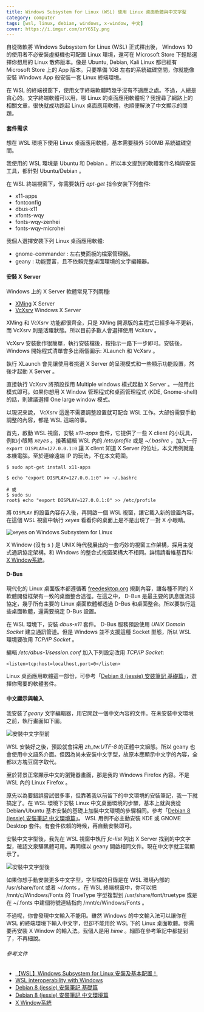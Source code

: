 ```yaml
---
title: Windows Subsystem for Linux (WSL) 使用 Linux 桌面軟體與中文字型
category: computer
tags: [wsl, linux, debian, windows, x-window, 中文]
cover: https://i.imgur.com/xrY65Iy.png
---
```


自從微軟將 Windows Subsystem for Linux (WSL) 正式釋出後， Windows 10 的使用者不必安裝虛擬機也可配置 Linux 環境，還可在 Microsoft Store 下輕鬆選擇你想用的 Linux 散佈版本。像是 Ubuntu, Debian, Kali Linux 都已經有 Microsoft Store 上的 App 版本。只要準備 1GB 左右的系統磁碟空間，你就能像安裝 Windows App 般安裝一套 Linux 終端環境。

在 WSL 的終端視窗下，使用文字終端軟體時幾乎沒有不適應之處。不過，人總是貪心的。文字終端軟體可以用，哪 Linux 的桌面應用軟體呢？我搜尋了網路上的相關文章，很快就成功跑起 Linux 桌面應用軟體，也順便解決了中文顯示的問題。

<!--more-->

#### 套件需求

想在 WSL 環境下使用 Linux 桌面應用軟體，基本需要額外 500MB 系統磁碟空間。 

我使用的 WSL 環境是 Ubuntu 和 Debian 。所以本文提到的軟體套件名稱與安裝工具，都針對 Ubuntu/Debian 。

在 WSL 終端視窗下，你需要執行 *apt-get* 指令安裝下列套件:

* x11-apps
* fontconfig
* dbus-x11
* xfonts-wqy 
* fonts-wqy-zenhei 
* fonts-wqy-microhei 

我個人選擇安裝下列 Linux 桌面應用軟體:

* gnome-commander : 左右雙面板的檔案管理器。
* geany : 功能豐富，且不依賴完整桌面環境的文字編輯器。

#### 安裝 X Server

Windows 上的 X Server 軟體常見下列兩種:

* [XMing](https://sourceforge.net/projects/xming/) X Server
* [VcXsrv](https://sourceforge.net/projects/vcxsrv/) Windows X Server

XMing 和 VcXsrv 功能都很齊全，只是 XMing 開源版的主程式已經多年不更新，而 VcXsrv 則是活躍狀態。所以目前多數人會選擇使用 VcXsrv 。

VcXsrv 安裝動作很簡單，執行安裝檔後，按指示一路下一步即可。安裝後， Windows 開始程式清單會多出兩個圖示: XLaunch 和 VcXsrv 。

執行 XLaunch 會先讓使用者挑選 X Server 的呈現模式和一些顯示功能設置，然後才起動 X Server 。

直接執行 VcXsrv 將預設採用 Multiple windows 模式起動 X Server 。一般用此模式即可。如果你想用 X Window 管理程式和桌面管理程式 (KDE, Gnome-shell) 的話，則建議選擇 One large window 模式。

以現況來說， VcXsrv 這邊不需要調整設置就可配合 WSL 工作。大部份需要手動調整的內容，都是 WSL 這端的事。

首先，啟動 WSL 視窗，安裝 *x11-apps* 套件，它提供了一些 X client 的小玩具，例如小眼睛 *xeyes* 。接著編輯 WSL 內的 */etc/profile* 或是 *~/.bashrc* ，加入一行 `export DISPLAY=127.0.0.1:0` 讓 X client 知道 X Server 的位址，本文用例就是本機電腦。至於連線遠端 IP 的玩法，不在本文範圍。

```term
$ sudo apt-get install x11-apps

$ echo "export DISPLAY=127.0.0.1:0" >> ~/.bashrc

# 或
$ sudo su
root$ echo "export DISPLAY=127.0.0.1:0" >> /etc/profile

```

將 `DISPLAY` 的設置內容存入後，再開啟一個 WSL 視窗，讓它載入新的設置內容。在這個 WSL 視窗中執行 *xeyes* 看看你的桌面上是不是出現了一對 X 小眼睛。

![xeyes on Windows Subsystem for Linux](https://i.imgur.com/3o8G19E.png)

<div class="note">
X Window (沒有 s ) 是 UNIX 時代發展出的一套巧妙的視窗工作架構，採用主從式通訊協定架構。和 Windows 的整合式視窗架構大不相同。詳情請看維基百科: <a href="https://zh.wikipedia.org/wiki/X_Window%E7%B3%BB%E7%B5%B1">X Window系統</a>。
</div>


#### D-Bus

現代化的 Linux 桌面版本都遵循著 [freedesktop.org](www.freedesktop.org) 規劃內容，讓各種不同的 X 軟體開發框架有一致的桌面整合途徑。在這之中， D-Bus 是最主要的訊息匯流排協定，幾乎所有主要的 Linux 桌面軟體都透過 D-Bus 和桌面整合。所以要執行這些桌面軟體，還需要搞定 D-Bus 設置。

在 WSL 環境下，安裝 *dbus-x11* 套件。 D-Bus 服務預設使用 *UNIX Domain Socket* 建立通訊管道。但是 Windows 並不支援這種 Socket 型態，所以 WSL 環境要改用 *TCP/IP Socket* 。

編輯 */etc/dbus-1/session.conf* 加入下列設定改用 *TCP/IP Socket*:

```
<listen>tcp:host=localhost,port=0</listen>
```

Linux 桌面應用軟體這一部份，可參考「[Debian 8 (jessie) 安裝筆記 基礎篇](http://rocksaying.tw/archives/31064659.html)」，選擇你需要的軟體套件。


#### 中文顯示與輸入

我安裝了*geany* 文字編輯器，用它開啟一個中文內容的文件。在未安裝中文環境之前，執行畫面如下圖。

![安裝中文字型前](https://i.imgur.com/vAwAR9E.png)

WSL 安裝好之後，預設就會採用 *zh_tw.UTF-8* 的正體中文組態。所以 geany 也會使用中文語系介面。但因為尚未安裝中文字型，故原本應顯示中文字的內容，全都以方塊豆腐字取代。

至於背景正常顯示中文的瀏覽器畫面，那是我的 Windows Firefox 內容。不是 WSL 內的 Linux Firefox 。

原先以為要錯誤嘗試很多事，但靠著我以前留下的中文環境的安裝筆記，我一下就搞定了。在 WSL 環境下安裝 Linux 中文桌面環境的步驟，基本上就與我從 Debian/Ubuntu 基本安裝的基礎上加裝中文環境的步驟相同。參考「[Debian 8 (jessie) 安裝筆記 中文環境篇](http://rocksaying.tw/archives/31556973.html)」。 WSL 用例不必主動安裝 KDE 或 GNOME Desktop 套件。有套件依賴的時候，再自動安裝即可。

安裝中文字型後，我先在 WSL 視窗中執行 *fc-list* 列出 X Server 找到的中文字型，確認文泉驛黑體可用。再同樣以 geany 開啟相同文件。現在中文字就正常顯示了。

![安裝中文字型後](https://i.imgur.com/xrY65Iy.png)

<div class="note">
如果你想手動安裝更多中文字型，字型檔的目錄是在 WSL 環境內部的 /usr/share/font 或者 ~/.fonts 。在 WSL 終端視窗中，你可以把 /mnt/c/Windows/Fonts 的 TrueType 字型複製到 /usr/share/font/truetype 或是在 ~/.fonts 中建個符號連結指向 /mnt/c/Windows/Fonts 。
</div>

不過呢，你會發現中文輸入不能用。雖然 Windows 的中文輸入法可以讓你在 WSL 的終端環境下輸入中文字，但卻不能用於 WSL 下的 Linux 桌面軟體。你需要再安裝 X Window 的輸入法。我個人是用 *hime* 。細節在參考筆記中都提到了，不再細說。


###### 參考文件

* [【WSL】Windows Subsystem for Linux 安裝及基本配置！](https://blogs.msdn.microsoft.com/microsoft_student_partners_in_taiwan/2017/10/03/wsltune/)
* [WSL interoperability with Windows](https://docs.microsoft.com/zh-tw/windows/wsl/interop)
* [Debian 8 (jessie) 安裝筆記 基礎篇](http://rocksaying.tw/archives/31064659.html)
* [Debian 8 (jessie) 安裝筆記 中文環境篇](http://rocksaying.tw/archives/31556973.html)
* [X Window系統](https://zh.wikipedia.org/wiki/X_Window%E7%B3%BB%E7%B5%B1)
